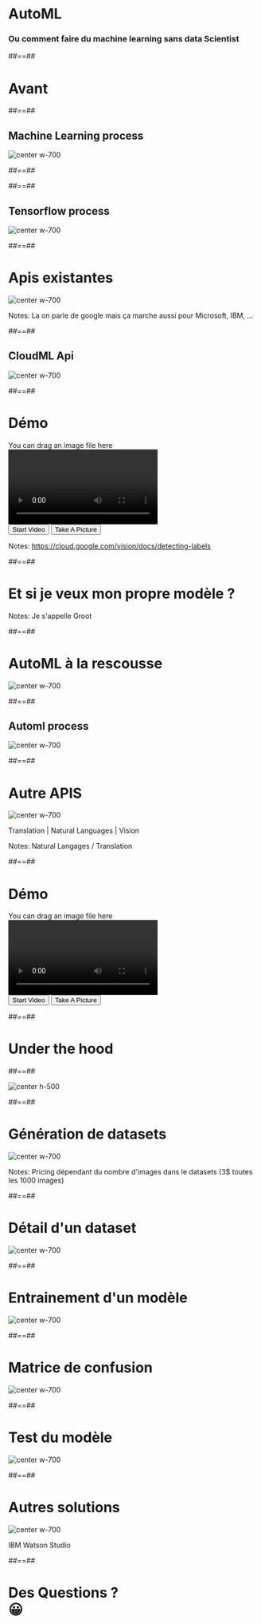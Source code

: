 
<!-- .slide: class="first-slide" -->

# **AutoML**


### Ou comment faire du machine learning sans data Scientist


##==##

<!-- .slide: data-background="./assets/images/jeshoots-com-436787-unsplash.jpg" class="transition text-white"  -->

# Avant

##==##

## Machine Learning process

![center w-700](./assets/images/Machine_learning.png)

##==##


<!-- .slide: data-background="./assets/images/tensorflow.jpeg" class="no-filter"  -->


##==##

## Tensorflow process

![center w-700](./assets/images/Machine_learning_Tensorflow.png)


##==##

<!-- .slide: class="no-filter transition"  -->

# Apis existantes

![center w-700](./assets/images/google-cloud-api.png)

Notes:
La on parle de google mais ça marche aussi pour Microsoft, IBM, ...


##==##

## CloudML Api

![center w-700](./assets/images/Machine_learning_visionapi.png)


##==##

<!-- .slide: data-type-show="prez"  -->

# Démo

<div id="demo-detect-label">
    <div id="targetVision">You can drag an image file here</div>
    <video id="mirror-label" class="hide"></video>
    <div id="labels-detected" class="hide"></div>
    <button id="startVideo">Start Video</button>
    <button id="takeAPicture">Take A Picture</button>
</div>

Notes:
https://cloud.google.com/vision/docs/detecting-labels

##==##


<!-- .slide: data-background="./assets/images/groot-hodor-chewbacca.jpg" class="transition text-red"  -->


# Et si je veux mon propre modèle ?

Notes:
Je s'appelle Groot

##==##

<!-- .slide: class="no-filter transition"  -->

# AutoML à la rescousse

![center w-700](./assets/images/auto_ml.png)


##==##

## Automl process

![center w-700](./assets/images/Machine_learning_automl.png)


##==##

<!-- .slide: class="no-filter transition"  -->

# Autre APIS

![center w-700](./assets/images/api-lead.png)

Translation | Natural Languages | Vision

Notes:
Natural Langages / Translation


##==##

<!-- .slide: data-type-show="prez"  -->

# Démo

<div id="demo-automl">
    <div id="automl-targetVision">You can drag an image file here</div>
    <video id="automl-mirror-label" class="hide"></video>
    <div id="automl-labels-detected" class="hide"></div>
    <button id="automl-startVideo">Start Video</button>
    <button id="automl-takeAPicture">Take A Picture</button>
</div>

##==##

<!-- .slide: data-background="./assets/images/alen-jacob-589057-unsplash.jpg" class="transition text-red"  -->

# Under the hood


##==##


![center h-500](./assets/images/creating-ml-solutions_2x.png)


##==##



# Génération de datasets

![center w-700](./assets/images/automl_datasets.png)

Notes:
Pricing dépendant du nombre d'images dans le datasets (3$ toutes les 1000 images)

##==##



# Détail d'un dataset

![center w-700](./assets/images/automl_dataset_detail.png)

##==##



# Entrainement d'un modèle

![center w-700](./assets/images/automl_model_training.png)

##==##



# Matrice de confusion

![center w-700](./assets/images/automl_confusion_matrix.png)

##==##



# Test du modèle

![center w-700](./assets/images/automl_training.png)


##==##



<!-- .slide: class="no-filter transition"  -->

# Autres solutions

![center w-700](./assets/images/watson_studio.png)

IBM Watson Studio

##==##

<!-- .slide: class="transition-white" -->

# Des Questions ? <br> 😀